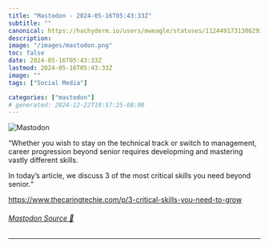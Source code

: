 ```yaml
---
title: "Mastodon - 2024-05-16T05:43:33Z"
subtitle: ""
canonical: https://hachyderm.io/users/mweagle/statuses/112449173130629375
description:
image: "/images/mastodon.png"
toc: false
date: 2024-05-16T05:43:33Z
lastmod: 2024-05-16T05:43:33Z
image: ""
tags: ["Social Media"]

categories: ["mastodon"]
# generated: 2024-12-22T19:57:25-08:00
---
```

![Mastodon](/images/mastodon.png)

<p>“Whether you wish to stay on the technical track or switch to management, career progression beyond senior requires developming and mastering vastly different skills.</p><p>In today’s article, we discuss 3 of the most critical skills you need beyond senior.“</p><p><a href="https://www.thecaringtechie.com/p/3-critical-skills-you-need-to-grow" target="_blank" rel="nofollow noopener noreferrer" translate="no"><span class="invisible">https://www.</span><span class="ellipsis">thecaringtechie.com/p/3-critic</span><span class="invisible">al-skills-you-need-to-grow</span></a></p>


###### [Mastodon Source 🐘](https://hachyderm.io/@mweagle/112449173130629375)

___
